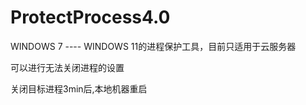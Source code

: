 # ProtectProcess4.0

WINDOWS 7 ---- WINDOWS 11的进程保护工具，目前只适用于云服务器

可以进行无法关闭进程的设置

关闭目标进程3min后,本地机器重启
